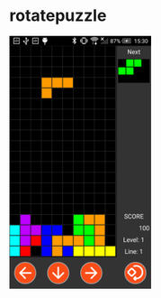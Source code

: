 # rotatepuzzle

<img src="https://github.com/chronoeryang/rotatepuzzle/blob/master/device-2019-03-27-153006.png" width="50%" height="50%">

